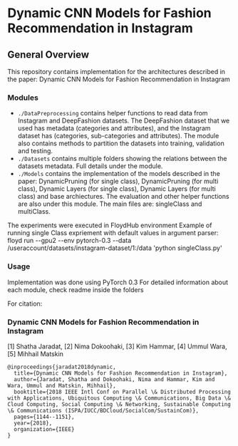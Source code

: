 # Dynamic CNN Models for Fashion Recommendation in Instagram

## General Overview
This repository contains implementation for the architectures described in the paper: Dynamic CNN Models for Fashion Recommendation in Instagram

### Modules
- `./DataPreprocessing` contains helper functions to read data from Instagram and DeepFashion datasets. The DeepFashion dataset that we used has metadata (categories and attributes), and the Instagram dataset has (categories, sub-categories and attributes). The module also contains methods to partition the datasets into training, validation and testing.  
- `./Datasets` contains multiple folders showing the relations between the datasets metadata. Full details under the module.
- `./Models` contains the implementation of the models described in the paper: DynamicPruning (for single class), DynamicPruning (for multi class), Dynamic Layers (for single class), Dynamic Layers (for multi class) and base archiectures. The evaluation and other helper functions are also under this module. The main files are: singleClass and multiClass. 

The experiments were executed in FloydHub environment 
Example of running single Class expriement with default values in argument parser: floyd run --gpu2 --env pytorch-0.3 --data /useraccount/datasets/instagram-dataset/1:/data 'python singleClass.py'

### Usage 
Implementation was done using PyTorch 0.3 
For detailed information about each module, check readme inside the folders 

For citation: 
### Dynamic CNN Models for Fashion Recommendation in Instagram
[1] Shatha Jaradat, [2] Nima Dokoohaki, [3] Kim Hammar, [4] Ummul Wara, [5] Mihhail Matskin

```
@inproceedings{jaradat2018dynamic,
  title={Dynamic CNN Models for Fashion Recommendation in Instagram},
  author={Jaradat, Shatha and Dokoohaki, Nima and Hammar, Kim and Wara, Ummul and Matskin, Mihhail},
  booktitle={2018 IEEE Intl Conf on Parallel \& Distributed Processing with Applications, Ubiquitous Computing \& Communications, Big Data \& Cloud Computing, Social Computing \& Networking, Sustainable Computing \& Communications (ISPA/IUCC/BDCloud/SocialCom/SustainCom)},
  pages={1144--1151},
  year={2018},
  organization={IEEE}
}
```



